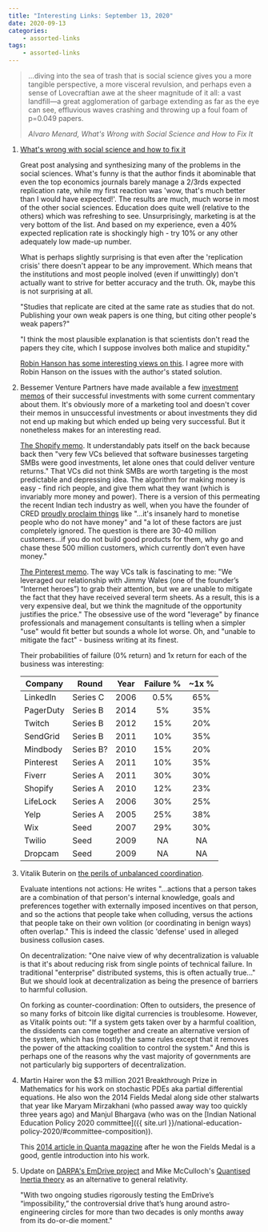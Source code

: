 ```yaml
---
title: "Interesting Links: September 13, 2020"
date: 2020-09-13
categories:
    - assorted-links
tags:
    - assorted-links
---
```


> ...diving into the sea of trash that is social science gives you a more tangible perspective, a more visceral revulsion, and perhaps even a sense of Lovecraftian awe at the sheer magnitude of it all: a vast landfill—a great agglomeration of garbage extending as far as the eye can see, effluvious waves crashing and throwing up a foul foam of p=0.049 papers.
> 
> <cite>Alvaro Menard, What's Wrong with Social Science and How to Fix It</cite>

1. [What's wrong with social science and how to fix it](https://fantasticanachronism.com/2020/09/11/whats-wrong-with-social-science-and-how-to-fix-it/)

    Great post analysing and synthesizing many of the problems in the social sciences. What's funny is that the author finds it abominable that even the top economics journals barely manage a 2/3rds expected replication rate, while my first reaction was 'wow, that's much better than I would have expected!'. The results are much, much worse in most of the other social sciences. Education does quite well (relative to the others) which was refreshing to see. Unsurprisingly, marketing is at the very bottom of the list. And based on my experience, even a 40% expected replication rate is shockingly high - try 10% or any other adequately low made-up number.

    What is perhaps slightly surprising is that even after the 'replication crisis' there doesn't appear to be any improvement. Which means that the institutions and most people inolved (even if unwittingly) don't actually want to strive for better accuracy and the truth. Ok, maybe this is not surprising at all.

    "Studies that replicate are cited at the same rate as studies that do not. Publishing your own weak papers is one thing, but citing other people's weak papers?"

    "I think the most plausible explanation is that scientists don't read the papers they cite, which I suppose involves both malice and stupidity."

    [Robin Hanson has some interesting views on this](https://twitter.com/robinhanson/status/1304944599467778048). I agree more with Robin Hanson on the issues with the author's stated solution.


2. Bessemer Venture Partners have made available a few [investment memos](https://www.bvp.com/memos) of their successful investments with some current commentary about them. It's obviously more of a marketing tool and doesn't cover their memos in unsuccessful investments or about investments they did not end up making but which ended up being very successful. But it nonetheless makes for an interesting read.

    [The Shopify memo](https://www.bvp.com/memos/shopify). It understandably pats itself on the back because back then "very few VCs believed that software businesses targeting SMBs were good investments, let alone ones that could deliver venture returns." That VCs did not think SMBs are worth targeting is the most predictable and depressing idea. The algorithm for making money is easy - find rich people, and give them what they want (which is invariably more money and power). There is a version of this permeating the recent Indian tech industry as well, when you have the founder of CRED [proudly proclaim things](https://www.moneycontrol.com/news/business/cred-ceo-kunal-shah-most-second-time-entrepreneurs-target-top-40-million-customers-5797731.html) like "...it's insanely hard to monetise people who do not have money" and "a lot of these factors are just completely ignored. The question is there are 30-40 million customers...if you do not build good products for them, why go and chase these 500 million customers, which currently don’t even have money."

    [The Pinterest memo](https://www.bvp.com/memos/pinterest). The way VCs talk is fascinating to me: "We leveraged our relationship with Jimmy Wales (one of the founder’s “Internet heroes”) to grab their attention, but we are unable to mitigate the fact that they have received several term sheets. As a result, this is a very expensive deal, but we think the magnitude of the opportunity justifies the price." The obsessive use of the word "leverage" by finance professionals and management consultants is telling when a simpler "use" would fit better but sounds a whole lot worse. Oh, and "unable to mitigate the fact" - business writing at its finest.

    Their probabilities of failure (0% return) and 1x return for each of the business was interesting:
     
    | Company | Round | Year | Failure % | ~1x % |
    | ------- | ----- | ---- | :-------: | :---: |
    | LinkedIn | Series C | 2006 | 0.5% | 65% |
    | PagerDuty | Series B | 2014 | 5% | 35% | 
    | Twitch | Series B | 2012 | 15% | 20% | 
    | SendGrid | Series B | 2011 | 10% | 35% |
    | Mindbody | Series B? | 2010 | 15% | 20% |
    | Pinterest | Series A | 2011 | 10% | 35% |
    | Fiverr | Series A | 2011 | 30% | 30% | 
    | Shopify | Series A | 2010 | 12% | 23% | 
    | LifeLock | Series A | 2006 | 30% | 25% | 
    | Yelp | Series A | 2005 | 25% | 38% | 
    | Wix | Seed | 2007 | 29% | 30% |
    | Twilio | Seed | 2009 | NA | NA | 
    | Dropcam | Seed | 2009 | NA | NA |
     

3. Vitalik Buterin on [the perils of unbalanced coordination](https://vitalik.ca/general/2020/09/11/coordination.html). 

    Evaluate intentions not actions: He writes "...actions that a person takes are a combination of that person's internal knowledge, goals and preferences together with externally imposed incentives on that person, and so the actions that people take when colluding, versus the actions that people take on their own volition (or coordinating in benign ways) often overlap." This is indeed the classic 'defense' used in alleged business collusion cases. 

    On decentralization: "One naive view of why decentralization is valuable is that it's about reducing risk from single points of technical failure. In traditional "enterprise" distributed systems, this is often actually true..." But we should look at decentralization as being the presence of barriers to harmful collusion.

    On forking as counter-coordination: Often to outsiders, the presence of so many forks of bitcoin like digital currencies is troublesome. However, as Vitalik points out: "If a system gets taken over by a harmful coalition, the dissidents can come together and create an alternative version of the system, which has (mostly) the same rules except that it removes the power of the attacking coalition to control the system." And this is perhaps one of the reasons why the vast majority of governments are not particularly big supporters of decentralization.

4. Martin Hairer won the $3 million 2021 Breakthrough Prize in Mathematics for his work on stochastic PDEs aka partial differential equations. He also won the 2014 Fields Medal along side other stalwarts that year like Maryam Mirzakhani (who passed away way too quickly three years ago) and Manjul Bhargava (who was on the [Indian National Education Policy 2020 committee]({{ site.url }}/national-education-policy-2020/#committee-composition)).
    
    This [2014 article in Quanta magazine](https://www.quantamagazine.org/hearing-music-in-noise-martin-hairer-wins-the-fields-medal-20140812/) after he won the Fields Medal is a good, gentle introduction into his work.

5. Update on [DARPA's EmDrive project](https://www.popularmechanics.com/space/rockets/a33917439/emdrive-wont-die/) and Mike McCulloch's [Quantised Inertia theory](https://en.wikipedia.org/wiki/Quantized_inertia) as an alternative to general relativity. 

    "With two ongoing studies rigorously testing the EmDrive’s “impossibility,” the controversial drive that’s hung around astro-engineering circles for more than two decades is only months away from its do-or-die moment."